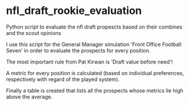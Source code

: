 # nfl_draft_rookie_evaluation
Python script to evaluate the nfl draft propescts based on their combines and the scout opinions

I use this script for the General Manager simulation 'Front Office Football Seven' in order to evaluate 
the prospects for every position. 

The most important rule from Pat Kirwan is 'Draft value before need'!

A metric for every position is calculated (based on individual preferences,
respectively with regard of the played system).

Finally a table is created that lists all the prospects whose metrics 
lie high above the average.

